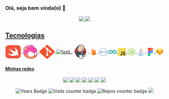 ### Olá, seja bem vinda(o) 👋

<div align="center">
  <a href="https://github.com/AnTonhoLAB">
  <img height="180em" src="https://github-readme-stats.vercel.app/api?username=AnTonhoLAB&show_icons=true&theme=cobalt&count_private=true"/>
  <img height="180em" src="https://github-readme-stats.vercel.app/api/top-langs/?username=AnTonhoLAB&layout=compact&langs_count=7&theme=cobalt"/>
</div>
  
## Tecnologias
<div style="display: inline_block">
  <img align="center" alt="swift" height="45" width="50" src="https://raw.githubusercontent.com/devicons/devicon/master/icons/swift/swift-original.svg">
  <img align="center" alt="RxSwift" height="45" width="50" src="https://github.com/ReactiveX/RxSwift/blob/main/assets/RxSwift_Logo.png">
  <img align="center" alt="git" height="45" width="50" src="https://raw.githubusercontent.com/devicons/devicon/master/icons/git/git-original.svg">
  <img align="center" alt="fastL" height="40" width="40" src="https://seeklogo.com/images/F/fastlane-logo-6CA0B0B428-seeklogo.com.png">
  <img align="center" alt="jenks" height="45" width="50" src="https://raw.githubusercontent.com/devicons/devicon/master/icons/jenkins/jenkins-original.svg">
  
  
  <img align="center" alt="fireb" height="26" width="26" src="https://github.com/devicons/devicon/blob/master/icons/firebase/firebase-plain.svg" >
  <img align="center" alt="objc" height="26" width="26" src="https://raw.githubusercontent.com/devicons/devicon/master/icons/objectivec/objectivec-plain.svg" >
  <img align="center" alt="arduino" height="26" width="26" src="https://raw.githubusercontent.com/devicons/devicon/master/icons/arduino/arduino-original.svg">
  <img align="center" alt="js" height="26" width="26" src="https://raw.githubusercontent.com/devicons/devicon/master/icons/javascript/javascript-original.svg">
  <img align="center" alt="node" height="26" width="26" src="https://raw.githubusercontent.com/devicons/devicon/master/icons/nodejs/nodejs-original.svg">
  <img align="center" alt="java" height="26" width="26" src="https://raw.githubusercontent.com/devicons/devicon/master/icons/java/java-original.svg">
  <img align="center" alt="figma" height="26" width="26" src="https://raw.githubusercontent.com/devicons/devicon/master/icons/figma/figma-original.svg">
  <img align="center" alt="sketch" height="26" width="26" src="https://github.com/devicons/devicon/blob/master/icons/sketch/sketch-original.svg">
</div>
  
###
#### Minhas redes
<div align="center" > 
  <a href="https://www.linkedin.com/in/georgegomees/" target="_blank"><img src="https://img.shields.io/badge/-LinkedIn-%230077B5?style=for-the-badge&logo=linkedin&logoColor=white" target="_blank"></a> 
  <a href="https://medium.com/@AnTonhoLAB" target="_blank"><img src="https://img.shields.io/badge/Medium-ffffff?style=for-the-badge&logo=Medium&logoColor=black" target="_blank"></a> 
  <a href="https://www.twitch.tv/antonholab" target="_blank"><img src="https://img.shields.io/badge/Twitch-9146FF?style=for-the-badge&logo=twitch&logoColor=white" target="_blank"></a>
  <a href="https://www.youtube.com/channel/UC9LsqbQH0RINyf1WhzZxPnA" target="_blank"><img src="https://img.shields.io/badge/YouTube-FF0000?style=for-the-badge&logo=youtube&logoColor=white" target="_blank"></a>
  <a href="https://discord.gg/c658ZJGjE2" target="_blank"><img src="https://img.shields.io/badge/Discord-7289DA?style=for-the-badge&logo=discord&logoColor=white" target="_blank"></a> 
  <a href="https://www.instagram.com/antonholab/" target="_blank"><img src="https://img.shields.io/badge/-Instagram-%23E4405F?style=for-the-badge&logo=instagram&logoColor=white" target="_blank"></a>
  <a href="https://twitter.com/AnTonhoLAB" target="_blank"><img src="https://img.shields.io/badge/Twitter-1DA1F2?style=for-the-badge&logo=twitter&logoColor=white" target="_blank"></a> 
</div>

<p align="center">
  <img src="https://badges.pufler.dev/years/AnTonhoLAB" alt="Years Badge" />
  <img src="https://badges.pufler.dev/visits/AnTonhoLAB/AnTonhoLAB" alt="Visits counter badge" />
  <img src="https://badges.pufler.dev/repos/AnTonhoLAB" alt="Repos counter badge" />
  <img src="https://badges.pufler.dev/commits/monthly/AnTonhoLAB">
</p>
